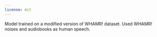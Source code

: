 ```yaml
---
license: mit
---
```


Model trained on a modified version of WHAMR! dataset. Used WHAMR! noises and audiobooks as human speech.